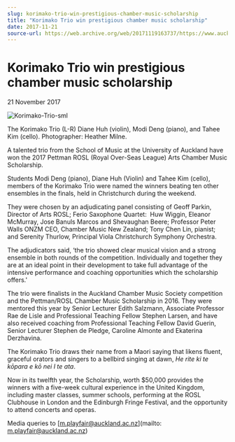 ```yaml
---
slug: korimako-trio-win-prestigious-chamber-music-scholarship
title: "Korimako Trio win prestigious chamber music scholarship"
date: 2017-11-21
source-url: https://web.archive.org/web/20171119163737/https://www.auckland.ac.nz/en/about/news-events-and-notices/news/news-2017/11/korimako-trio-win-prestigious-chamber-music-scholarship.html
---
```

Korimako Trio win prestigious chamber music scholarship
=======================================================

21 November 2017

![Korimako-Trio-sml](https://www.auckland.ac.nz/en/about/news-events-and-notices/news/news-2017/11/korimako-trio-win-prestigious-chamber-music-scholarship/_jcr_content/par/textimage/image.img.jpg/1511234208553.jpg "Korimako-Trio-sml")

The Korimako Trio (L-R) Diane Huh (violin), Modi Deng (piano), and Tahee Kim (cello). Photographer: Heather Milne.

A talented trio from the School of Music at the University of Auckland have won the 2017 Pettman ROSL (Royal Over-Seas League) Arts Chamber Music Scholarship.

Students Modi Deng (piano), Diane Huh (Violin) and Tahee Kim (cello), members of the Korimako Trio were named the winners beating ten other ensembles in the finals, held in Christchurch during the weekend.

They were chosen by an adjudicating panel consisting of Geoff Parkin, Director of Arts ROSL; Ferio Saxophone Quartet:  Huw Wiggin, Eleanor McMurray, Jose Banuls Marcos and Shevaughan Beere; Professor Peter Walls ONZM CEO, Chamber Music New Zealand; Tony Chen Lin, pianist; and Serenity Thurlow, Principal Viola Christchurch Symphony Orchestra.

The adjudicators said, ‘the trio showed clear musical vision and a strong ensemble in both rounds of the competition. Individually and together they are at an ideal point in their development to take full advantage of the intensive performance and coaching opportunities which the scholarship offers.'

The trio were finalists in the Auckland Chamber Music Society competition and the Pettman/ROSL Chamber Music Scholarship in 2016. They were mentored this year by Senior Lecturer Edith Salzmann, Associate Professor Rae de Lisle and Professional Teaching Fellow Stephen Larsen, and have also received coaching from Professional Teaching Fellow David Guerin, Senior Lecturer Stephen de Pledge, Caroline Almonte and Ekaterina Derzhavina.

The Korimako Trio draws their name from a Maori saying that likens fluent, graceful orators and singers to a bellbird singing at dawn, _He rite ki te kōpara e kō nei I te ata_.

Now in its twelfth year, the Scholarship, worth $50,000 provides the winners with a five-week cultural experience in the United Kingdom, including master classes, summer schools, performing at the ROSL Clubhouse in London and the Edinburgh Fringe Festival, and the opportunity to attend concerts and operas.  
  
Media queries to [m.playfair@auckland.ac.nz](mailto: m.playfair@auckland.ac.nz)